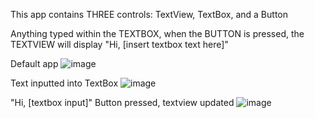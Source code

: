 This app contains THREE controls: TextView, TextBox, and a Button

Anything typed within the TEXTBOX, when the BUTTON is pressed, the TEXTVIEW will display "Hi, [insert textbox text here]"

Default app
![image](https://github.com/sanHemet/HelloWorldLab/assets/51654586/2e9c7a29-6005-490b-824b-902d66202036)

Text inputted into TextBox
![image](https://github.com/sanHemet/HelloWorldLab/assets/51654586/703b2c72-d272-4c4e-96d9-f7b06990db50)


"Hi, [textbox input]" Button pressed, textview updated
![image](https://github.com/sanHemet/HelloWorldLab/assets/51654586/795f7d14-3701-45f8-b014-26baa841b1d4)


